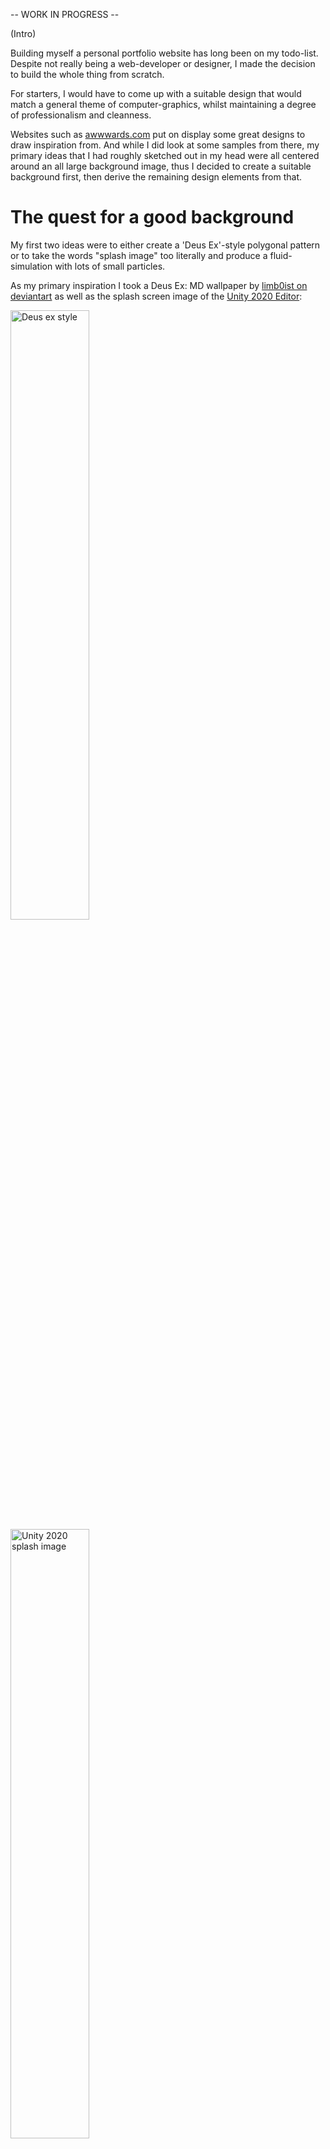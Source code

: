 -- WORK IN PROGRESS --

(Intro)

Building myself a personal portfolio website has long been on my todo-list. Despite not really being a web-developer or designer, I made the decision to build the whole thing from scratch.

For starters, I would have to come up with a suitable design that would match a general theme of computer-graphics, whilst maintaining a degree of professionalism and cleanness.

Websites such as [awwwards.com](https://www.awwwards.com/) put on display some great designs to draw inspiration from. And while I did look at some samples from there, my primary ideas that I had roughly sketched out in my head were all centered around an all large background image, thus I decided to create a suitable background first, then derive the remaining design elements from that.


# The quest for a good background

My first two ideas were to either create a 'Deus Ex'-style polygonal pattern or to take the words "splash image" too literally and produce a fluid-simulation with lots of small particles.

As my primary inspiration I took a Deus Ex: MD wallpaper by [limb0ist on deviantart](https://www.deviantart.com/limb0ist/art/Deus-Ex-MD-abstract-wallpaper-525676724) as well as the splash screen image of the [Unity 2020 Editor](https://blogs.unity3d.com/es/2020/02/27/an-update-on-our-gdc-2020-plans/):

<img style="width: 50%;" alt="Deus ex style" src="https://images-wixmp-ed30a86b8c4ca887773594c2.wixmp.com/f/e21dcca4-4037-45f3-8c4c-4b9a53dc6bc5/d8oz2r8-5111687d-05f8-4534-b838-217c00a8a0f7.jpg?token=eyJ0eXAiOiJKV1QiLCJhbGciOiJIUzI1NiJ9.eyJzdWIiOiJ1cm46YXBwOiIsImlzcyI6InVybjphcHA6Iiwib2JqIjpbW3sicGF0aCI6IlwvZlwvZTIxZGNjYTQtNDAzNy00NWYzLThjNGMtNGI5YTUzZGM2YmM1XC9kOG96MnI4LTUxMTE2ODdkLTA1ZjgtNDUzNC1iODM4LTIxN2MwMGE4YTBmNy5qcGcifV1dLCJhdWQiOlsidXJuOnNlcnZpY2U6ZmlsZS5kb3dubG9hZCJdfQ.gLjuvdbIYoDx7Ru64qRpped_Op-_xOcVmdIraMAMhp8">
<img style="width: 50%;" alt="Unity 2020 splash image" src="https://blogs.unity3d.com/wp-content/uploads/2020/02/Unity-GDC2020-BlogHeader-01.png">


## Methodolgy

Looking at the unity splash-screen in particular I got the idea that using a fluid simulation would be the optimal way of creating a similar arrangement of particles.

Whilst I've used Blender plenty of times in the past, I still lacked meaningful experience with its built-in *matnaflow* simulation system.

For starters I set up a basic fluid domain with a sphere as an inflow. Now it was time to create adequate geometry for the fluid to collide with in order to produce meaningful splashes for the ultimate render.

I opted to do so by employing a 2D plane-array which follows two independent Bezier-curves for each of the two spatial dimensions. This is how it ended up looking like:

![Picture of coll](config/projects/portfolio_website/Coll.jpg)

Once I let the simulation bake, I arrived at a junction with the following two options:

- I could render the fluid as a series of particles or
- as a jagged, baked triangle-mesh

This is where I split the project up into two branches. Henceforth I'll refer to the particle-render as the "*ballpit*" and to mesh-based one as the "*whitemesh*".


## The Ballpit


### First steps

The first step for the desired effect was to create a low-poly sphere that would act as the particle-object.

Additionally, I thought it would be great idea to use the particle-info node for its material and map each particle's velocity to a color-gradient. The kinetic energy of each wave or splash would thus be represented by a respective color and consequently make the final render more vivid. Later on I would also add a random factor into the mix, but this was the intermediate result:

![img of ballpit](config/projects/portfolio_website/Particle_info.jpg)

I was, however, unhappy with the overall fluid setup. Instead of a steady inflow-source I opted for upside-down, hovering cones which would, hopefully, produce more impressive splashing effects as they plummeted onto the collision-geometry. I also significantly increased the amount of particles and randomness whilst decreasing the individual particle-radius, for a tightly packed particle density. (This did force me to only render about ~15% of the particles in the preview since otherwise it would get too laggy.)

Eventually I found two different angles I was (moderately) satisfied with:

![img of ballpit](config/projects/portfolio_website/two_different_angles.jpg)


### New setup

Upon further reflection I concluded that a far superior way would be to have two waves crash into one another and to then capture the moment of their impact.
Even within the my first attempts, this approach resulted in particle-arrangements that were far closer to what I had in mind in the first place.
By decreasing gravity and setting a fairly high diffusion exponent I was ultimately able to produce the following simulation:
Have a look at this:

![img of waves](config/projects/portfolio_website/wave_crash_setup.gif)

After searching around for a bit I managed to find a nice camera angle that captured the exact moment of collision of the two waves. After increasing the number of particles further I arrived at the following render:

![img of waves](config/projects/portfolio_website/this_looks_good.jpg)

The color was quite monotonous, so I played around with the light sources as well as other parameters. After some experimenting I ended up with a similar color-scheme that the original unity plash image. I also added some depth-of-field, which ultimately led me to this constellation:

![img of waves](config/projects/portfolio_website/dof_and_more.jpg)

### Final steps

Whilst it was starting to look quite decent, the particle-clumps lacked the volumetric aspect of the original, thus I decided to include a whole separate mantaflow domain with smoke.

I used the particle-domains mesh function to bake an inflow-mesh for the smoke domain. I then shrank it (Alt+S) and applied a generous decimate modifier to only get the the thickest parts of the geometry. Naturally, since the smoke would spawn at the mesh-inflow, it would have to roughly stay in place by not being affected by gravity or other forces.

Finally, I added a plane into the background with a dark-blue base-color as well as an overlayed, randomized, purple wave-pattern. The result would be following:

![img of ballpit](config/projects/portfolio_website/first_render.png)

## The Whitemesh

### First steps

For this design I wanted a jaggy, deus-ex style triangle mesh. The parameters that seemed to produce the most suitable result would be:

- Upres: 1
- Radius: 0.05
- Smoothing-positive: 1
- Smoothing-negative: 15
- Concavity-upper: 3.5
- Concavity-lower: 1

![img of mesh](config/projects/portfolio_website/basic_mesh.jpg)

Whilst the mesh was in line with what I had in mind, the overall geometry didn't seem right, so I began experimenting. The overall fluid-simulation would have to be significantly more cohesive and way less turbulent than in the ball-pit, as a large number of floating geometry was not what I had planned.

### New frontiers

Among my ultimately discarded attempts was one where I used an almost completely still vat of fluid and applied a slight amount of stirring to it for a small amount of height-difference on the surface. I also applied an orth-camera to this particular setup, which produced the following render:

![img of mesh](config/projects/portfolio_website/orthographic_final.jpg)

I really liked the 'soapy' effect produced by a material with a high amount of subsurface-scattering, and so decided to stick with it.

Ultimately, my next major design would be a much smaller fluid-domain with an excessive amount of inflow. This would result in a rapidly filling square of high-energy particles that would produce a sort of 'valley'.

After choosing an adequate material and filling in some gaps in the geometry, I inserted some light-sources. I liked the idea of sticking to the three primary colors of the RGB-standard, which led me to this render:

![img of mesh](config/projects/portfolio_website/whitemesh_final.jpg)

# Design prototypes

Tried Adobe Xd, used photoshop instead

Came up with the following 3 designs: (ballpit, ortho and whitemesh)

Liked nr. 3 the most, but not entirely satisfied.

Looked at references some more, saw the common theme of an underlying simple (usually grey or dark-blue) background. TOgether with the increase in popularity of dark-mode websites, I decided to create a darker variant of the whitemesh.

I noticed that the angle in the background were all roughly around 36deg, which is the angle of a "golden triangle". I liked this conincidence and decided to make this angle a common theme for my UI design. In pratice, the angle ended up being closer to 31deg though.

Created new design based on it. Liked it. Created designs for sub-pages. On we go.

Implemented it in html and css


# Python framework

I dont like over-engineered solutions. An SQL -database backend would be exactly that.

Instead I decided to make a semi-dynamic backend. (Only static html, but I could regenarate it by running python script anytime)

I realize there are exisitng frameworks like Jekyll (?) and whatnot, but mostly for fun I decided to build my own.

The framework would consist of template-files and configuration-files ("objects").

Template files would be similar to those used in django, and provide following tokens:

if X, ifnot X, forall and insert X

cfg-files would set variable values in either a local or global context/namespace. They could then use these values to fill templates.
Values could not just be static string, but also read from txt files or converted from markdown to html.

If you wanna see how a file like this looks like, check out the cfg-file for this very project:
(...)

Build.py would build scan the config directory for all cfg-files and execute their respective commands, thus building the website.

Additionally it would remove metadata from all pictures.
